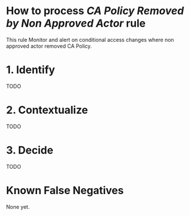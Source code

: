 # How to process *CA Policy Removed by Non Approved Actor* rule
This rule Monitor and alert on conditional access changes where non approved actor removed CA Policy.

# 1. Identify
TODO

# 2. Contextualize
TODO

# 3. Decide
TODO

# Known False Negatives
None yet.
